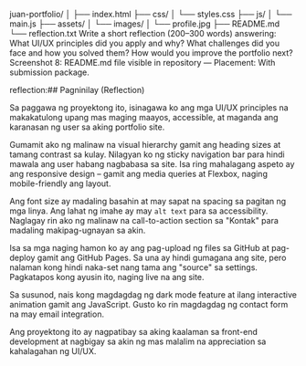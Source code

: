 juan-portfolio/
│
├── index.html
├── css/
│   └── styles.css
├── js/
│   └── main.js
├── assets/
│   └── images/
│       └── profile.jpg
├── README.md
└── reflection.txt
Write a short reflection (200–300 words) answering:
What UI/UX principles did you apply and why?
What challenges did you face and how you solved them?
How would you improve the portfolio next?
Screenshot 8: README.md file visible in repository — Placement: With submission package.


reflection:## Pagninilay (Reflection)

Sa paggawa ng proyektong ito, isinagawa ko ang mga UI/UX principles na makakatulong upang mas maging maayos, accessible, at maganda ang karanasan ng user sa aking portfolio site.

Gumamit ako ng malinaw na visual hierarchy gamit ang heading sizes at tamang contrast sa kulay. Nilagyan ko ng sticky navigation bar para hindi mawala ang user habang nagbabasa sa site. Isa ring mahalagang aspeto ay ang responsive design – gamit ang media queries at Flexbox, naging mobile-friendly ang layout.

Ang font size ay madaling basahin at may sapat na spacing sa pagitan ng mga linya. Ang lahat ng imahe ay may `alt text` para sa accessibility. Naglagay rin ako ng malinaw na call-to-action section sa "Kontak" para madaling makipag-ugnayan sa akin.

Isa sa mga naging hamon ko ay ang pag-upload ng files sa GitHub at pag-deploy gamit ang GitHub Pages. Sa una ay hindi gumagana ang site, pero nalaman kong hindi naka-set nang tama ang "source" sa settings. Pagkatapos kong ayusin ito, naging live na ang site.

Sa susunod, nais kong magdagdag ng dark mode feature at ilang interactive animation gamit ang JavaScript. Gusto ko rin magdagdag ng contact form na may email integration.

Ang proyektong ito ay nagpatibay sa aking kaalaman sa front-end development at nagbigay sa akin ng mas malalim na appreciation sa kahalagahan ng UI/UX.
